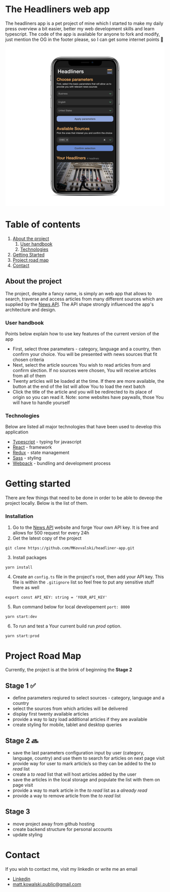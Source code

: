 # The Headliners web app
The headliners app is a pet project of mine which I started to make my daily press overview a bit easier, better my web development skills and learn typescript. The code of the app is available for anyone to fork and modify, just mention the OG in the footer please, so I can get some internet points :rocket:

![App in the iphone mock](/src/assets/iphone_mock.png "Iphone mock")

# Table of contents
1. [About the project](#about)
    1. [User handbook](#howto)
    2. [Technologies](#tech)
2. [Getting Started](#start)
3. [Project road map](#roadmap)
4. [Contact](#contact)

<a name="about"></a>
## About the project
The project, despite a fancy name, is simply an web app that allows to search, traverse and access articles from many different sources which are supplied by the [News API](https://newsapi.org). The API shape strongly influenced the app's architecture and design.

<a name="howto"></a>
### User handbook
Points below explain how to use key features of the current version of the app
- First, select three parameters - category, language and a country, then confirm your choice. You will be presented with news sources that fit chosen criteria 
- Next, select the article sources You wish to read articles from and confirm slection. If no sources were chosen, You will receive articles from all of them
- Twenty articles will be loaded at the time. If there are more available, the button at the end of the list will allow You to load the next batch
- Click the title of the article and you will be redirected to its place of origin so you can read it. Note: some websites have paywalls, those You will have to handle yourself

<a name="tech"></a>
### Technologies
Below are listed all major technologies that have been used to develop this application
- [Typescript](https://www.typescriptlang.org/) - typing for javascript
- [React](https://reactjs.org/) - framework
- [Redux](https://redux.js.org/) - state management
- [Sass](https://sass-lang.com/) - styling
- [Webpack](https://webpack.js.org/) - bundling and development process

<a name="start"></a>
# Getting started
There are few things that need to be done in order to be able to deveop the project locally. Below is the list of them.

### Installation
1. Go to the [News API](https://newsapi.org) website and forge Your own API key. It is free and allows for 500 request for every 24h
2. Get the latest copy of the project
```
git clone https://github.com/MKovvalski/headliner-app.git
```
3. Install packages
```
yarn install
```
4. Create an `config.ts` file in the project's root, then add your API key. This file is within the `.gitignore` list so feel free to put any sensitive stuff there as well
```
export const API_KEY: string = 'YOUR_API_KEY'
```
5. Run command below for local developement `port: 8000`
```
yarn start:dev
```
6. To run and test a Your current build run *prod* option.
```
yarn start:prod
```
<a name="roadmap"></a>
# Project Road Map
Currently, the project is at the brink of beginning the **Stage 2**

## Stage 1 :white_check_mark:
- define parameters reqiured to select sources - category, language and a country
- select the sources from which articles will be delivered
- display first twenty available articles
- provide a way to lazy load additional articles if they are available
- create styling for mobile, tablet and desktop queries

## Stage 2 :soon:
- save the last parameters configuration input by user (category, language, country) and use them to search for articles on next page visit
- provide way for user to mark article/s so they can be added to the *to read* list
- create a *to read* list that will host articles added by the user
- save the articles in the local storage and populate the list with them on page visit
- provide a way to mark article in the *to read* list as a *already read*
- provide a way to remove article from the *to read* list

## Stage 3
- move project away from github hosting
- create backend structure for personal accounts
- update styling

<a name="contact"></a>
# Contact
If you wish to contact me, visit my linkedin or write me an email

- [Linkedin](https://www.linkedin.com/in/mateusz-kowalski-62b758113/)
- matt.kowalski.public@gmail.com